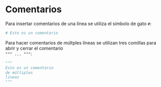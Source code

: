 # Comentarios

Para insertar comentarios de una línea se utiliza el símbolo de gato `#`:
```python
# Esto es un comentario
```
   
Para hacer comentarios de múltples líneas se utilizan tres comillas para abrir y cerrar el comentario <br/> `""" ... """`:

```python
"""
Esto es un comentario
de múltiples
lineas
"""
```